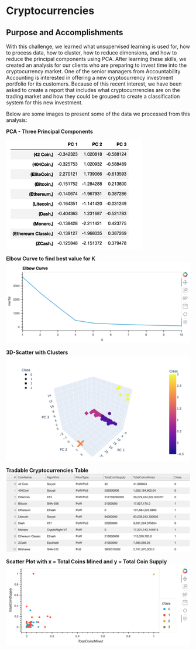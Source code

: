 # Cryptocurrencies

## Purpose and Accomplishments
With this challenge, we learned what unsupervised learning is used for, how to process data, how to cluster, how to reduce dimensions, and how to reduce the principal components using PCA. After learning these skills, we created an analysis for our clients who are preparing to invest time into the cryptocurrency market. One of the senior managers from Accountability Accounting is interested in offering a new cryptocurrency investment portfolio for its customers. Because of this recent interest, we have been asked to create a report that includes what cryptocurrrencies are on the trading market and how they could be grouped to create a classification system for this new investment.

Below are some images to present some of the data we processed from this analysis:


**PCA - Three Principal Components**

![PCA.png](Images/PCA.png)

**Elbow Curve to find best value for K**
![Elbow_Curve.png](Images/Elbow_Curve.png)

**3D-Scatter with Clusters**
![Scatter_3D.png](Images/Scatter_3D.png)

**Tradable Cryptocurrencies Table**
![Tradable_Crypto.png](Images/Tradable_Crypto.png)

**Scatter Plot with x = Total Coins Mined and y = Total Coin Supply**
![Scatter_Plot.png](Images/Scatter_Plot.png)


